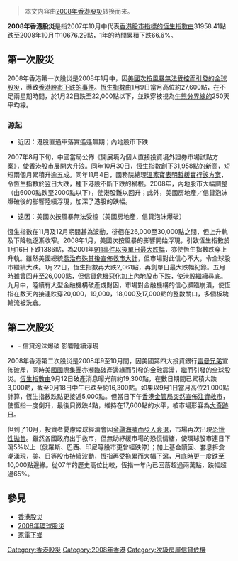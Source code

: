 > 本文内容由[2008年香港股災](https://zh.wikipedia.org/wiki/2008年香港股災)转换而来。


**2008年香港股災**是指2007年10月中代表[香港股市指標的](https://zh.wikipedia.org/wiki/香港股市 "wikilink")[恆生指數由](https://zh.wikipedia.org/wiki/恆生指數 "wikilink")31958.41點跌至2008年10月中10676.29點，1年的時間累積下跌66.6%。

## 第一次股災

2008年香港第一次股災是2008年1月中，因[美國次按風暴無法受控而引發的](https://zh.wikipedia.org/wiki/2007年美國次級房屋信貸風暴 "wikilink")[全球股災](../Page/2008年環球股災.md "wikilink")，導致[香港股市下跌的事件](https://zh.wikipedia.org/wiki/香港股市 "wikilink")。[恆生指數由](https://zh.wikipedia.org/wiki/恆生指數 "wikilink")1月9日當月高位約27,600點，在不足兩星期時間，於1月22日跌至22,000點以下，並跌穿被視為[牛熊分界線的](https://zh.wikipedia.org/wiki/牛熊分界線 "wikilink")250天平均線。

### 源起

  - 近因：港股直通車落實遙遙無期；內地股市下跌

2007年8月下旬，中國當局公佈《開展境內個人直接投資境外證券市場試點方案》，使香港股市展開大升浪。同年10月30日，恆生指數創下31,958點的新高，短短兩個月累積升逾五成。同年11月4日，國務院總理[溫家寶表明暫緩實行該方案](https://zh.wikipedia.org/wiki/溫家寶 "wikilink")，令恆生指數於翌日大跌，種下港股不斷下跌的禍根。2008年，內地股市大幅調整（由6000點跌至2000點以下），使港股難以回升；此外，美國房地產／信貸泡沫爆破後的影響陸續浮現，加深了港股的跌幅。

  - 遠因：美國次按風暴無法受控（美國房地產，信貸泡沫爆破）

恆生指數在11月及12月期間甚為波動，徘徊在26,000至30,000點之間，但上升軌及下降軌逐漸收窄。2008年1月，美國次按風暴的影響開始浮現，引致恆生指數於1月16日下跌1386點，為2001年[911事件以後單日最大跌幅](https://zh.wikipedia.org/wiki/911事件 "wikilink")，亦使恆生指數跌穿上升軌。雖然美國總統[喬治布殊其後宣佈救市大計](https://zh.wikipedia.org/wiki/喬治布殊 "wikilink")，但市場對此信心不大，令全球股市繼續大跌。1月22日，恆生指數再大跌2,061點，再創單日最大跌幅紀錄。五月時雖曾回升至26,000點，但信貸危機惡化加上內地股市下跌，使港股繼續尋底。九月中，陸續有大型金融機構破產或財困，市場對金融機構的信心瀕臨崩潰，使恆指在數天內接連跌穿20,000，19,000，18,000及17,000點的整數關口，多個板塊輪流被洗倉。

## 第二次股災

  - \- 信貸泡沫爆破 影響陸續浮現

2008年香港第二次股災是2008年9至10月間，因美國第四大投資銀行[雷曼兄弟](../Page/雷曼兄弟.md "wikilink")宣佈破產，同時[美國國際集團](../Page/美國國際集團.md "wikilink")亦瀕臨破產邊緣而引發的金融震盪，繼而引發的全球股災。[恆生指數由](https://zh.wikipedia.org/wiki/恆生指數 "wikilink")9月12日破產消息曝光前約19,300點，在數日期間已累積大跌3,000點，截至9月18日中午已跌至約16,300點。如果以9月1日當月高位21,000點計算，恆生指數跌點更接近5,000點。但當日下午[香港金管局突然宣佈注資救市](https://zh.wikipedia.org/wiki/香港金管局 "wikilink")，使恆指一度倒升，最後只微跌4點，維持在17,600點的水平，被市場形容為[大奇跡日](https://zh.wikipedia.org/wiki/大奇跡日 "wikilink")。

但到了10月，投資者憂慮環球經濟會因[金融海嘯而步入衰退](https://zh.wikipedia.org/wiki/金融海嘯 "wikilink")，市場再次出現[恐慌性拋售](https://zh.wikipedia.org/wiki/恐慌性拋售 "wikilink")。雖然各國政府出手救市，但無助紓緩市場的恐慌情緒，使環球股市連日下瀉5%以上（俄羅斯、巴西、印尼等股市更曾經跌停）；加上基金贖回、套息拆倉潮湧現，美、日等股市持續波動，恆指再受拖累而大幅下瀉，月底時更一度跌至10,000點邊緣。從07年的歷史高位比較，恆指一年內已回落超過兩萬點，跌幅超過65%。

## 參見

  - [香港股災](../Page/香港股災.md "wikilink")
  - [2008年環球股災](../Page/2008年環球股災.md "wikilink")
  - [家電下鄉](../Page/家電下鄉.md "wikilink")

[Category:香港股災](https://zh.wikipedia.org/wiki/Category:香港股災 "wikilink") [Category:2008年香港](https://zh.wikipedia.org/wiki/Category:2008年香港 "wikilink") [Category:次級房屋信貸危機](https://zh.wikipedia.org/wiki/Category:次級房屋信貸危機 "wikilink")